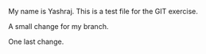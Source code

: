 My name is Yashraj. This is a test file for the GIT exercise.

A small change for my branch.

One last change.
